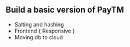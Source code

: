 
## Build a basic version of PayTM


- Salting and hashing
- Frontend { Responsive }
- Moving db to cloud